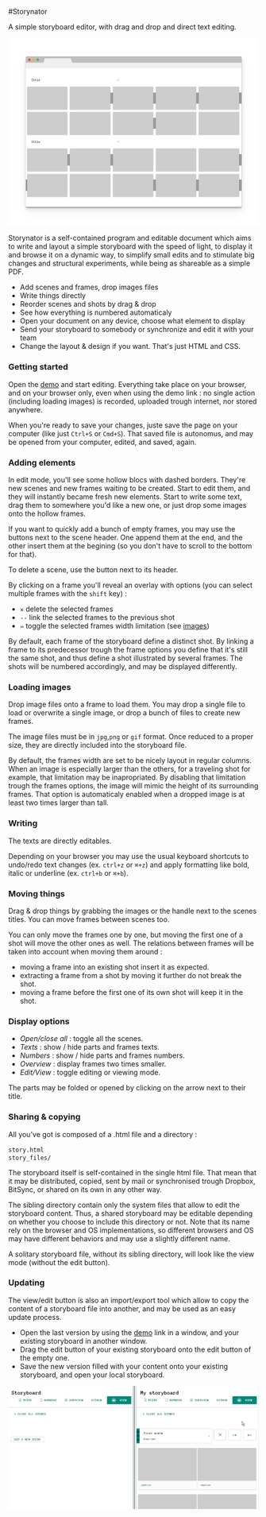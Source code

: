 #Storynator

A simple storyboard editor, with drag and drop and direct text editing.

[![Demo](chrome-frame.png)][demo]

[demo]: https://cdn.rawgit.com/nliautaud/storynator/3c37a0fd0632993a08788bb65b5efcdfe40e8864/story.html

Storynator is a self-contained program and editable document which aims to write and layout a simple storyboard with the speed of light, to display it and browse it on a dynamic way, to simplify small edits and to stimulate big changes and structural experiments, while being as shareable as a simple PDF.

- Add scenes and frames, drop images files
- Write things directly
- Reorder scenes and shots by drag & drop
- See how everything is numbered automaticaly
- Open your document on any device, choose what element to display
- Send your storyboard to somebody or synchronize and edit it with your team
- Change the layout & design if you want. That's just HTML and CSS. 

### Getting started

Open the [demo][demo] and start editing. Everything take place on your browser, and on your browser only, even when using the demo link : no single action (including loading images) is recorded, uploaded trough internet, nor stored anywhere.

When you're ready to save your changes, juste save the page on your computer (like just ``Ctrl+S`` or ``Cmd+S``). That saved file is autonomus, and may be opened from your computer, edited, and saved, again.

### Adding elements

In edit mode, you'll see some hollow blocs with dashed borders. They're new scenes and new frames waiting to be created. Start to edit them, and they will instantly became fresh new elements. Start to write some text, drag them to somewhere you'd like a new one, or just drop some images onto the hollow frames.

If you want to quickly add a bunch of empty frames, you may use the buttons next to the scene header. One append them at the end, and the other insert them at the begining (so you don't have to scroll to the bottom for that).

To delete a scene, use the button next to its header.

By clicking on a frame you'll reveal an overlay with options (you can select multiple frames with the ``shift`` key) :
- ``✕`` delete the selected frames
- ``--`` link the selected frames to the previous shot
- ``⇔`` toggle the selected frames width limitation (see [images](#images))

By default, each frame of the storyboard define a distinct shot. By linking a frame to its predecessor trough the frame options you define that it's still the same shot, and thus define a shot illustrated by several frames. The shots will be numbered accordingly, and may be displayed differently.

### Loading images

Drop image files onto a frame to load them. You may drop a single file to load or overwrite a single image, or drop a bunch of files to create new frames.

The image files must be in ``jpg``,``png`` or ``gif`` format. Once reduced to a proper size, they are directly included into the storyboard file.

By default, the frames width are set to be nicely layout in regular columns. When an image is especially larger than the others, for a traveling shot for example, that limitation may be inapropriated. By disabling that limitation trough the frames options, the image will mimic the height of its surrounding frames. That option is automaticaly enabled when a dropped image is at least two times larger than tall.

### Writing

The texts are directly editables.

Depending on your browser you may use the usual keyboard shortcuts to undo/redo text changes (ex. ``ctrl+z`` or ``⌘+z``) and apply formatting like bold, italic or underline (ex. ``ctrl+b`` or ``⌘+b``).

### Moving things

Drag & drop things by grabbing the images or the handle next to the scenes titles. You can move frames between scenes too.

You can only move the frames one by one, but moving the first one of a shot will move the other ones as well. The relations between frames will be taken into account when moving them around :
- moving a frame into an existing shot insert it as expected.
- extracting a frame from a shot by moving it further do not break the shot.
- moving a frame before the first one of its own shot will keep it in the shot.

### Display options

- *Open/close all* : toggle all the scenes.
- *Texts* : show / hide parts and frames texts.
- *Numbers* : show / hide parts and frames numbers.
- *Overview* : display frames two times smaller.
- *Edit/View* : toggle editing or viewing mode.

The parts may be folded or opened by clicking on the arrow next to their title.

### Sharing & copying

All you've got is composed of a .html file and a directory :

```
story.html
story_files/
```
The storyboard itself is self-contained in the single html file. That mean that it may be distributed, copied, sent by mail or synchronised trough Dropbox, BitSync, or shared on its own in any other way.

The sibling directory contain only the system files that allow to edit the storyboard content. Thus, a shared storyboard may be editable depending on whether you choose to include this directory or not. Note that its name rely on the browser and OS implementations, so different browsers and OS may have different behaviors and may use a slightly different name. 

A solitary storyboard file, without its sibling directory, will look like the view mode (without the edit button).

### Updating

The view/edit button is also an import/export tool which allow to copy the content of a storyboard file into another, and may be used as an easy update process.

- Open the last version by using the [demo][demo] link in a window, and your existing storyboard in another window.
- Drag the edit button of your existing storyboard onto the edit button of the empty one.
- Save the new version filled with your content onto your existing storyboard, and open your local storyboard.

[![Update process](update.gif)][demo]
